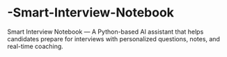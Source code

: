 # -Smart-Interview-Notebook
Smart Interview Notebook — A Python-based AI assistant that helps candidates prepare for interviews with personalized questions, notes, and real-time coaching.
